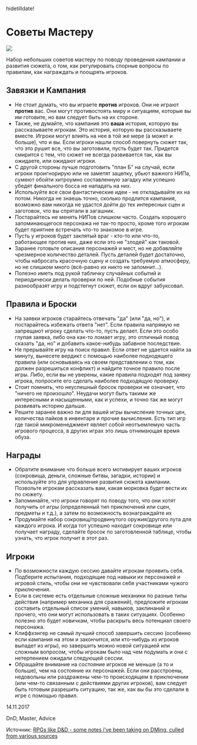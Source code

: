 hidetilldate!

# Советы Мастеру
![](archive/img/articles/DM_tips_list.jpg)

Набор небольших советов мастеру по поводу проведения кампании и развития сюжета, о том, как регулировать спорные вопросы по правилам, как награждать и поощрять игроков.

## Завязки и Кампания

 - Не стоит думать, что вы играете **против** игроков. Они не играют **против** вас. Они могут противостоять миру и ситуациям, которые вы им готовите, но вам следует быть на их стороне.
 - Также, не думайте, что кампания это  **ваша** история, которую вы рассказываете игрокам. Это история, которую вы рассказываете вместе. Игроки могут влиять на нее в той же мере (а может и больше), что и вы. Если игроки нашли способ повернуть сюжет так, что это рушит все, что вы заготовили, пусть будет так. Придется смирится с тем, что сюжет не всегда развивается так, как вы ожидаете, или ожидают игроки.
 - С другой стороны лучше подготовить "план Б" на случай, если игроки проигнорирую или не заметят зацепку, убьют важного НИПа, сумеют обойти хитроумно составленную загадку или успешно убедят финального босса не нападать на них.
 - Используйте все свои фантастические идеи - не откладывайте их на потом. Никогда не знаешь точно, сколько продлится кампания, возможно вам никогда не удастся дойти до тех интересных сцен и заготовок, что вы спрятали в загашник.
 - Постарайтесь не менять НИПов слишком часто. Создать хорошего запоминающегося персонажа не так-то просто, кроме того игрокам будет приятнее встречать что-то знакомое в игре.
 - Пусть у игроков будет заклятый враг - кто-то или что-то, работающее против них, даже если это не "злодей" как таковой.
 - Заранее готовьте описания персонажей и мест, но не добавляйте чрезмерное количество деталей. Пусть деталей будет достаточно, чтобы набросать красочную сцену и создать требуемую атмосферу, но не слишком много (всё-равно их никто не запомнит...).
 - Полезно иметь под рукой табличку случайных событий и периодически делать проверки по ней. Подобные события разнообразят игру и подстегнут сюжет, если он вдруг забуксовал.

## Правила и Броски

 - На заявки игроков старайтесь отвечать "да" (или "да, но"), и постарайтесь избежать ответа "нет". Если правила напрямую не запрещают игроку сделать что-то, пусть делает. Если это особо глупая заявка, либо она как-то ломает игру, это отличный повод сказать "да, но" и добавить какое-нибудь забавное последствие.
 - Не прерывайте игру на поиск правил. Если ответ не удается найти за минуту, вынесете вердикт с помощью наиболее подходящего правила (или  основываясь на своем представлении о том, как должен разрешиться конфликт) и найдите точное правило после игры. Либо, если вы не уверены, какие правила подходят под заявку игрока, попросите его сделать наиболее подходящую проверку.
 - Стоит помнить, что неуспешный бросок проверки не означает, что "ничего не произошло". Неудачи могут быть такими же интересными и насыщенными, как и успехи, и точно так же могут развивать историю дальше.
 - Решите заранее важно ли для вашей игры вычисление точных цен, количества пайков в инвентаре и прочие вычисления. Есть тип игр где такой микроменеджмент являет собой неотъемлемую часть игрового процесса, в других играх это лишь отнимающая время обуза.

## Награды

  - Обратите внимание что больше всего мотивирует ваших игроков (сокровища, деньги, сложные битвы, загадки, истории) и используйте это для управления развития сюжета кампании. Позвольте игрокам рассказать вам, какая морковка будет вести их по сюжету.
 - Запоминайте, что игроки говорят по поводу того, что они хотят получить от игры (определенный тип приключений или сцен, предметы и т.д.), а затем по возможность вознаграждайте их
 - Продумайте набор сокровищ/продвинутого оружия/другого лута для каждого игрока. И когда тот успешно находит сокровище или получает награду, сделайте бросок по заготовленной таблице, чтобы узнать, что игрок получит в этот раз.

## Игроки

 - По возможности каждую сессию давайте игрокам проявить себя. Подберите испытания, подходящие под  навыки их персонажей и игровой стиль, чтобы они не чувствовали себя участниками чужого приключения.
 - Если в системе есть отдельные сложные механики по разные типы действия (например механика для сражений), предложите игрокам составить отдельный список умений, навыков, заклинаний и прочего, что они могут использовать в таких ситуациях. Особенно полезно это будет новичкам, чтобы раскрыть весь потенциал своего персонажа.
 - Клиффхэнгер не самый лучший способ завершить сессию (особенно если кампания на этом и закончится, или кто-нибудь из игроков выпадет из игры), но завершить можно новой ситуацией или сложным вопросом, чтобы игрокам было над чем подумать и они с нетерпением ожидали следующей сессии.
 - Обращайте внимание на состояние игроков не меньше (а то и больше), чем на состояние их персонажей. Если они расстроены, недовольны или раздражены чем-то происходящем в приключении (или чем-то связанным с действиями других игроков), вам следует быть готовым разрешить ситуацию, так же, как вы бы это сделали в игре с помощью правил.


<p class='date noRedString'>14.11.2017</p>
<p class='hashtags'>DnD, Master, Advice</p>
<p class='noRedString'>Источник: <a href='http://tabletop-rpgs.tumblr.com/post/166443423671/some-notes-ive-been-taking-on-dming-culled-from'>RPGs like D&D - some notes i’ve been taking on DMing, culled from various sources</a></p>
